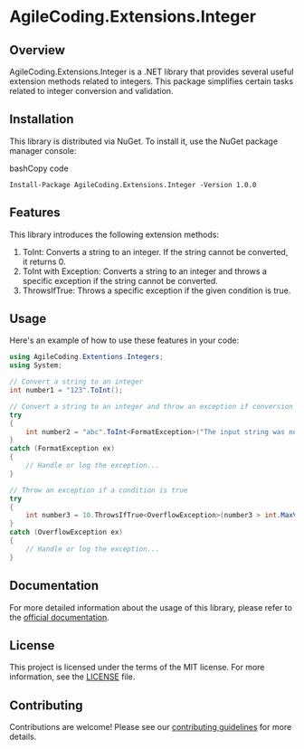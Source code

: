 ﻿AgileCoding.Extensions.Integer
==============================

Overview
--------

AgileCoding.Extensions.Integer is a .NET library that provides several useful extension methods related to integers. This package simplifies certain tasks related to integer conversion and validation.

Installation
------------

This library is distributed via NuGet. To install it, use the NuGet package manager console:

bashCopy code

`Install-Package AgileCoding.Extensions.Integer -Version 1.0.0`

Features
--------

This library introduces the following extension methods:

1.  ToInt: Converts a string to an integer. If the string cannot be converted, it returns 0.
2.  ToInt with Exception: Converts a string to an integer and throws a specific exception if the string cannot be converted.
3.  ThrowsIfTrue: Throws a specific exception if the given condition is true.

Usage
-----

Here's an example of how to use these features in your code:

```csharp
using AgileCoding.Extentions.Integers;
using System;

// Convert a string to an integer
int number1 = "123".ToInt();

// Convert a string to an integer and throw an exception if conversion fails
try
{
    int number2 = "abc".ToInt<FormatException>("The input string was not in a correct format.");
}
catch (FormatException ex)
{
    // Handle or log the exception...
}

// Throw an exception if a condition is true
try
{
    int number3 = 10.ThrowsIfTrue<OverflowException>(number3 > int.MaxValue, "The number exceeds the maximum integer value.");
}
catch (OverflowException ex)
{
    // Handle or log the exception...
}
```

Documentation
-------------

For more detailed information about the usage of this library, please refer to the [official documentation](https://github.com/ToolMaker/AgileCoding.Extentions.Integer/wiki).

License
-------

This project is licensed under the terms of the MIT license. For more information, see the [LICENSE](https://github.com/ToolMaker/AgileCoding.Extentions.Integer/blob/main/LICENSE) file.

Contributing
------------

Contributions are welcome! Please see our [contributing guidelines](https://github.com/ToolMaker/AgileCoding.Extentions.Integer/blob/main/CONTRIBUTING.md) for more details.